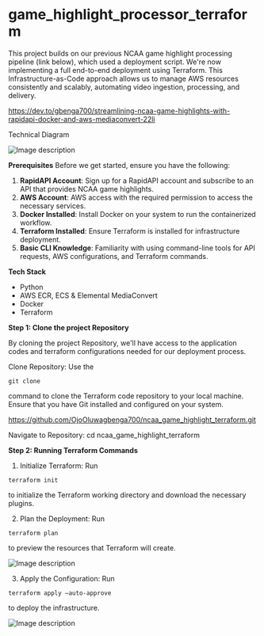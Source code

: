 # game_highlight_processor_terraform
This project builds on our previous NCAA game highlight processing pipeline (link below), which used a deployment script. We're now implementing a full end-to-end deployment using Terraform. This Infrastructure-as-Code  approach allows us to manage AWS resources consistently and scalably, automating video ingestion, processing, and delivery.

https://dev.to/gbenga700/streamlining-ncaa-game-highlights-with-rapidapi-docker-and-aws-mediaconvert-22li

Technical Diagram

![Image description](https://dev-to-uploads.s3.amazonaws.com/uploads/articles/1r7izapstaqhg7gez9e9.png)

**Prerequisites**
Before we get started, ensure you have the following:
1. **RapidAPI Account**: Sign up for a RapidAPI account and subscribe to an API that provides NCAA game highlights.
2. **AWS Account**: AWS access with the required permission to access the necessary services.
3. **Docker Installed**: Install Docker on your system to run the containerized workflow.
4. **Terraform Installed**: Ensure Terraform is installed for infrastructure deployment.
5. **Basic CLI Knowledge**: Familiarity with using command-line tools for API requests, AWS configurations, and Terraform commands.

**Tech Stack**

- Python
- AWS ECR, ECS & Elemental MediaConvert
- Docker
- Terraform

**Step 1: Clone the project Repository**

By cloning the project Repository, we'll have access to the application codes and terraform configurations needed for our deployment process.

Clone Repository: Use the 

```
git clone
```
 command to clone the Terraform code repository to your local machine. Ensure that you have Git installed and configured on your system.

https://github.com/OjoOluwagbenga700/ncaa_game_highlight_terraform.git

Navigate to Repository: cd ncaa_game_highlight_terraform 

**Step 2: Running Terraform Commands**
1. Initialize Terraform: Run 

```
terraform init
```
 to initialize the Terraform working directory and download the necessary plugins.


2. Plan the Deployment: Run  

```
terraform plan
```
 to preview the resources that Terraform will create.

![Image description](https://dev-to-uploads.s3.amazonaws.com/uploads/articles/34ofnidxa7h4wsiwd92l.png)


3. Apply the Configuration: Run 

```
terraform apply –auto-approve
```
 to deploy the infrastructure.

![Image description](https://dev-to-uploads.s3.amazonaws.com/uploads/articles/c86qwwlwpsj2jbk7el3k.png)

